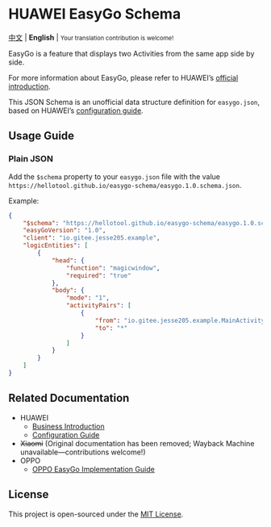 # HUAWEI EasyGo Schema

[中文](README.zh.md) |
**English** |
<small>Your translation contribution is welcome!</small>

EasyGo is a feature that displays two Activities from the same app side by side.

For more information about EasyGo, please refer to HUAWEI’s [official introduction][huawei easygo introduction].

This JSON Schema is an unofficial data structure definition for `easygo.json`, based on HUAWEI’s [configuration guide][huawei easygo config introduction].

## Usage Guide

### Plain JSON

Add the `$schema` property to your `easygo.json` file with the value `https://hellotool.github.io/easygo-schema/easygo.1.0.schema.json`.

Example:

```json
{
    "$schema": "https://hellotool.github.io/easygo-schema/easygo.1.0.schema.json",
    "easyGoVersion": "1.0",
    "client": "io.gitee.jesse205.example",
    "logicEntities": [
        {
            "head": {
                "function": "magicwindow",
                "required": "true"
            },
            "body": {
                "mode": "1",
                "activityPairs": [
                    {
                        "from": "io.gitee.jesse205.example.MainActivity",
                        "to": "*"
                    }
                ]
            }
        }
    ]
}
```

## Related Documentation

- HUAWEI
  - [Business Introduction][huawei easygo introduction]  
  - [Configuration Guide][huawei easygo config introduction]  
- ~~Xiaomi~~ (Original documentation has been removed; Wayback Machine unavailable—contributions welcome!)  
- OPPO
  - [OPPO EasyGo Implementation Guide][oppo easygo guide]

## License

This project is open-sourced under the [MIT License](LICENSE).

[huawei easygo introduction]: https://developer.huawei.com/consumer/cn/doc/HMSCore-Guides/introduction-0000001051507626
[huawei easygo config introduction]: https://developer.huawei.com/consumer/cn/doc/HMSCore-Guides/config-introduction-0000001054270212
[oppo easygo guide]: https://open.oppomobile.com/documentation/page/info?id=11127
